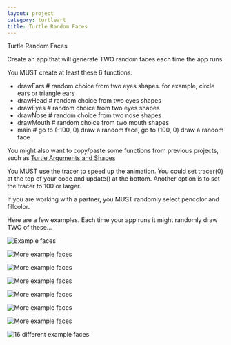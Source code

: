 ```yaml
---
layout: project
category: turtleart
title: Turtle Random Faces
---
```

Turtle Random Faces


Create an app that will generate TWO random faces each time the app runs.

You MUST create at least these 6 functions:

  - drawEars # random choice from two eyes shapes. for example, circle ears or triangle ears
  - drawHead # random choice from two eyes shapes
  - drawEyes # random choice from two eyes shapes
  - drawNose # random choice from two nose shapes
  - drawMouth # random choice from two mouth shapes
  - main # go to (-100, 0) draw a random face, go to (100, 0) draw a random face

You might also want to copy/paste some functions from previous projects, such as [Turtle Arguments and Shapes](http://bradleycodeu.github.io/apcsp/turtleart/TurtleArgsAndShapes/instructions/)

You MUST use the tracer to speed up the animation. You could set tracer(0) at the top of your code and update() at the bottom. Another option is to set the tracer to 100 or larger.

If you are working with a partner, you MUST randomly select pencolor and fillcolor.

Here are a few examples. Each time your app runs it might randomly draw TWO of these...

![Example faces](https://bradleycodeu.github.io/apcsp/turtleart/TurtleRandomFaces/randomFacesAnimation.gif)

![More example faces](https://bradleycodeu.github.io/apcsp/turtleart/TurtleRandomFaces/randomFaces06.png)

![More example faces](https://bradleycodeu.github.io/apcsp/turtleart/TurtleRandomFaces/randomFaces05.png)

![More example faces](https://bradleycodeu.github.io/apcsp/turtleart/TurtleRandomFaces/randomFaces04.png)

![More example faces](https://bradleycodeu.github.io/apcsp/turtleart/TurtleRandomFaces/randomFaces03.png)

![More example faces](https://bradleycodeu.github.io/apcsp/turtleart/TurtleRandomFaces/randomFaces02.png)

![More example faces](https://bradleycodeu.github.io/apcsp/turtleart/TurtleRandomFaces/randomFaces01.png)

![16 different example faces](https://bradleycodeu.github.io/apcsp/turtleart/TurtleRandomFaces/tweeExample.jpg)
  